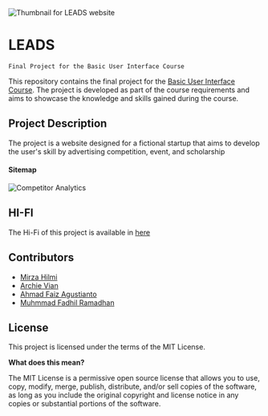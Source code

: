 <img src="https://raw.githubusercontent.com/MirzaHilmi/LEADS/main/Docs/thumbnail.png" alt="Thumbnail for LEADS website">

# LEADS
`Final Project for the Basic User Interface Course`

This repository contains the final project for the [Basic User Interface Course](https://github.com/Mifaki/LEADS). The project is developed as part of the course requirements and aims to showcase the knowledge and skills gained during the course.

## Project Description

The project is a website designed for a fictional startup that aims to develop the user's skill by advertising competition, event, and scholarship

#### Sitemap

![Competitor Analytics](https://github.com/Mifaki/LEADS/assets/107536877/86a87cf7-82e4-472c-9872-b40ed9d2be80)

## HI-FI

The Hi-Fi of this project is available in [here](https://www.figma.com/file/1xNv0y1hcjSqEtYqZK2Z7H/DDAP?type=design&node-id=563%3A3085&t=Wyy5lYImMpeetM0j-1)

## Contributors

- [Mirza Hilmi](https://github.com/MirzaHilmi)
- [Archie Vian](https://github.com/archieVian8)
- [Ahmad Faiz Agustianto](https://github.com/Mifaki)
- [Muhmmad Fadhil Ramadhan](https;//github.com)

## License

This project is licensed under the terms of the MIT License.

**What does this mean?**

The MIT License is a permissive open source license that allows you to use, copy, modify, merge, publish, distribute, and/or sell copies of the software, as long as you include the original copyright and license notice in any copies or substantial portions of the software.
